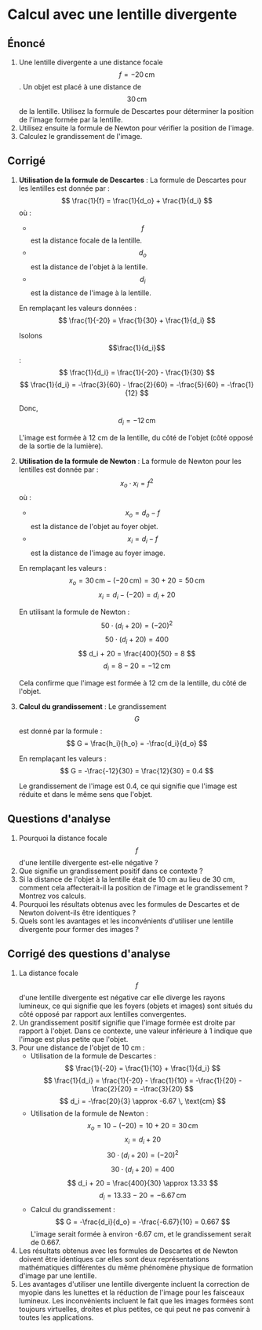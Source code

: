# Calcul avec une lentille divergente

## Énoncé

1. Une lentille divergente a une distance focale $$f = -20 \, \text{cm}$$. Un objet est placé à une distance de $$30 \, \text{cm}$$ de la lentille. Utilisez la formule de Descartes pour déterminer la position de l'image formée par la lentille.
2. Utilisez ensuite la formule de Newton pour vérifier la position de l'image.
3. Calculez le grandissement de l'image.

## Corrigé

1. **Utilisation de la formule de Descartes** :
   La formule de Descartes pour les lentilles est donnée par :
   $$
   \frac{1}{f} = \frac{1}{d_o} + \frac{1}{d_i}
   $$
   où :
   - $$f$$ est la distance focale de la lentille.
   - $$d_o$$ est la distance de l'objet à la lentille.
   - $$d_i$$ est la distance de l'image à la lentille.

   En remplaçant les valeurs données :
   $$
   \frac{1}{-20} = \frac{1}{30} + \frac{1}{d_i}
   $$

   Isolons $$\frac{1}{d_i}$$ :
   $$
   \frac{1}{d_i} = \frac{1}{-20} - \frac{1}{30}
   $$
   $$
   \frac{1}{d_i} = -\frac{3}{60} - \frac{2}{60} = -\frac{5}{60} = -\frac{1}{12}
   $$

   Donc,
   $$
   d_i = -12 \, \text{cm}
   $$

   L'image est formée à 12 cm de la lentille, du côté de l'objet (côté opposé de la sortie de la lumière).

2. **Utilisation de la formule de Newton** :
   La formule de Newton pour les lentilles est donnée par :
   $$
   x_o \cdot x_i = f^2
   $$
   où :
   - $$x_o = d_o - f$$ est la distance de l'objet au foyer objet.
   - $$x_i = d_i - f$$ est la distance de l'image au foyer image.

   En remplaçant les valeurs :
   $$
   x_o = 30 \, \text{cm} - (-20 \, \text{cm}) = 30 + 20 = 50 \, \text{cm}
   $$
   $$
   x_i = d_i - (-20) = d_i + 20
   $$

   En utilisant la formule de Newton :
   $$
   50 \cdot (d_i + 20) = (-20)^2
   $$
   $$
   50 \cdot (d_i + 20) = 400
   $$
   $$
   d_i + 20 = \frac{400}{50} = 8
   $$
   $$
   d_i = 8 - 20 = -12 \, \text{cm}
   $$

   Cela confirme que l'image est formée à 12 cm de la lentille, du côté de l'objet.

3. **Calcul du grandissement** :
   Le grandissement $$G$$ est donné par la formule :
   $$
   G = \frac{h_i}{h_o} = -\frac{d_i}{d_o}
   $$

   En remplaçant les valeurs :
   $$
   G = -\frac{-12}{30} = \frac{12}{30} = 0.4
   $$

   Le grandissement de l'image est 0.4, ce qui signifie que l'image est réduite et dans le même sens que l'objet.

## Questions d'analyse

1. Pourquoi la distance focale $$f$$ d'une lentille divergente est-elle négative ?
2. Que signifie un grandissement positif dans ce contexte ?
3. Si la distance de l'objet à la lentille était de 10 cm au lieu de 30 cm, comment cela affecterait-il la position de l'image et le grandissement ? Montrez vos calculs.
4. Pourquoi les résultats obtenus avec les formules de Descartes et de Newton doivent-ils être identiques ?
5. Quels sont les avantages et les inconvénients d'utiliser une lentille divergente pour former des images ?

## Corrigé des questions d'analyse

1. La distance focale $$f$$ d'une lentille divergente est négative car elle diverge les rayons lumineux, ce qui signifie que les foyers (objets et images) sont situés du côté opposé par rapport aux lentilles convergentes.
2. Un grandissement positif signifie que l'image formée est droite par rapport à l'objet. Dans ce contexte, une valeur inférieure à 1 indique que l'image est plus petite que l'objet.
3. Pour une distance de l'objet de 10 cm :
   - Utilisation de la formule de Descartes :
     $$
     \frac{1}{-20} = \frac{1}{10} + \frac{1}{d_i}
     $$
     $$
     \frac{1}{d_i} = \frac{1}{-20} - \frac{1}{10} = -\frac{1}{20} - \frac{2}{20} = -\frac{3}{20}
     $$
     $$
     d_i = -\frac{20}{3} \approx -6.67 \, \text{cm}
     $$
   - Utilisation de la formule de Newton :
     $$
     x_o = 10 - (-20) = 10 + 20 = 30 \, \text{cm}
     $$
     $$
     x_i = d_i + 20
     $$
     $$
     30 \cdot (d_i + 20) = (-20)^2
     $$
     $$
     30 \cdot (d_i + 20) = 400
     $$
     $$
     d_i + 20 = \frac{400}{30} \approx 13.33
     $$
     $$
     d_i = 13.33 - 20 = -6.67 \, \text{cm}
     $$
   - Calcul du grandissement :
     $$
     G = -\frac{d_i}{d_o} = -\frac{-6.67}{10} = 0.667
     $$
     L'image serait formée à environ -6.67 cm, et le grandissement serait de 0.667.
4. Les résultats obtenus avec les formules de Descartes et de Newton doivent être identiques car elles sont deux représentations mathématiques différentes du même phénomène physique de formation d'image par une lentille.
5. Les avantages d'utiliser une lentille divergente incluent la correction de myopie dans les lunettes et la réduction de l'image pour les faisceaux lumineux. Les inconvénients incluent le fait que les images formées sont toujours virtuelles, droites et plus petites, ce qui peut ne pas convenir à toutes les applications.
